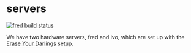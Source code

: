 # servers

[![fred build status](https://img.shields.io/endpoint?label=fred&url=https%3A%2F%2Fhydra.technicie.nl%2Fjob%2Fservers%2Fmain%2Fservers-release%2Fshield)](https://hydra.technicie.nl/jobset/servers/main/latest-eval)

We have two hardware servers, fred and ivo, which are set up with the [Erase Your Darlings] setup.

[Erase Your Darlings]: https://grahamc.com/blog/erase-your-darlings

